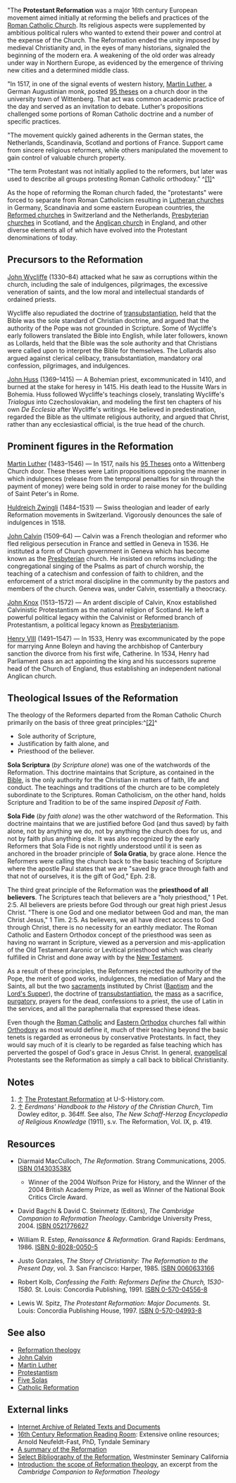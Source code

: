 "The **Protestant Reformation** was a major 16th century European
movement aimed initially at reforming the beliefs and practices of
the
[Roman Catholic Church](Roman_Catholic_Church "Roman Catholic Church").
Its religious aspects were supplemented by ambitious political
rulers who wanted to extend their power and control at the expense
of the Church. The Reformation ended the unity imposed by medieval
Christianity and, in the eyes of many historians, signaled the
beginning of the modern era. A weakening of the old order was
already under way in Northern Europe, as evidenced by the emergence
of thriving new cities and a determined middle class.

"In 1517, in one of the signal events of western history,
[Martin Luther](Martin_Luther "Martin Luther"), a German
Augustinian monk, posted [95 theses](95_Theses "95 Theses") on a
church door in the university town of Wittenberg. That act was
common academic practice of the day and served as an invitation to
debate. Luther's propositions challenged some portions of Roman
Catholic doctrine and a number of specific practices.

"The movement quickly gained adherents in the German states, the
Netherlands, Scandinavia, Scotland and portions of France. Support
came from sincere religious reformers, while others manipulated the
movement to gain control of valuable church property.

"The term Protestant was not initially applied to the reformers,
but later was used to describe all groups protesting Roman Catholic
orthodoxy." ^[[1]](#note-0)^

As the hope of reforming the Roman church faded, the "protestants"
were forced to separate from Roman Catholicism resulting in
[Lutheran churches](Lutheran "Lutheran") in Germany, Scandinavia
and some eastern European countries, the
[Reformed churches](Reformed_churches "Reformed churches") in
Switzerland and the Netherlands,
[Presbyterian churches](Presbyterian "Presbyterian") in Scotland,
and the [Anglican church](Anglicanism "Anglicanism") in England,
and other diverse elements all of which have evolved into the
Protestant denominations of today.

## Precursors to the Reformation

[John Wycliffe](John_Wycliffe "John Wycliffe") (1330–84) attacked
what he saw as corruptions within the church, including the sale of
indulgences, pilgrimages, the excessive veneration of saints, and
the low moral and intellectual standards of ordained priests.

Wycliffe also repudiated the doctrine of
[transubstantiation](Transubstantiation "Transubstantiation"), held
that the Bible was the sole standard of Christian doctrine, and
argued that the authority of the Pope was not grounded in
Scripture. Some of Wycliffe's early followers translated the Bible
into English, while later followers, known as Lollards, held that
the Bible was the sole authority and that Christians were called
upon to interpret the Bible for themselves. The Lollards also
argued against clerical celibacy, transubstantiation, mandatory
oral confession, pilgrimages, and indulgences.

[John Huss](John_Huss "John Huss") (1369–1415) — A Bohemian priest,
excommunicated in 1410, and burned at the stake for heresy in 1415.
His death lead to the Hussite Wars in Bohemia. Huss followed
Wycliffe's teachings closely, translating Wycliffe's *Trialogus*
into Czechoslovakian, and modeling the first ten chapters of his
own *De Ecclesia* after Wycliffe's writings. He believed in
predestination, regarded the Bible as the ultimate religious
authority, and argued that Christ, rather than any ecclesiastical
official, is the true head of the church.

## Prominent figures in the Reformation

[Martin Luther](Martin_Luther "Martin Luther") (1483–1546) — In
1517, nails his [95 Theses](95_Theses "95 Theses") onto a
Wittenberg Church door. These theses were Latin propositions
opposing the manner in which indulgences (release from the temporal
penalties for sin through the payment of money) were being sold in
order to raise money for the building of Saint Peter's in Rome.

[Huldreich Zwingli](Huldreich_Zwingli "Huldreich Zwingli")
(1484–1531) — Swiss theologian and leader of early Reformation
movements in Switzerland. Vigorously denounces the sale of
indulgences in 1518.

[John Calvin](John_Calvin "John Calvin") (1509–64) — Calvin was a
French theologian and reformer who fled religious persecution in
France and settled in Geneva in 1536. He instituted a form of
Church government in Geneva which has become known as the
[Presbyterian](Presbyterian "Presbyterian") church. He insisted on
reforms including: the congregational singing of the Psalms as part
of church worship, the teaching of a catechism and confession of
faith to children, and the enforcement of a strict moral discipline
in the community by the pastors and members of the church. Geneva
was, under Calvin, essentially a theocracy.

[John Knox](John_Knox "John Knox") (1513–1572) — An ardent disciple
of Calvin, Knox established Calvinistic Protestantism as the
national religion of Scotland. He left a powerful political legacy
within the Calvinist or Reformed branch of Protestantism, a
political legacy known as
[Presbyterianism](Presbyterian "Presbyterian").

[Henry VIII](http://www.wikipedia.org/wiki/Henry_VIII "wikipedia:Henry VIII")
(1491–1547) — In 1533, Henry was excommunicated by the pope for
marrying Anne Boleyn and having the archbishop of Canterbury
sanction the divorce from his first wife, Catherine. In 1534, Henry
had Parliament pass an act appointing the king and his successors
supreme head of the Church of England, thus establishing an
independent national Anglican church.

## Theological Issues of the Reformation

The theology of the Reformers departed from the Roman Catholic
Church primarily on the basis of three great
principles:^[[2]](#note-Doyler364f)^

-   Sole authority of Scripture,
-   Justification by faith alone, and
-   Priesthood of the believer.

**Sola Scriptura** (*by Scripture alone*) was one of the watchwords
of the Reformation. This doctrine maintains that Scripture, as
contained in the [Bible](Bible "Bible"), is the only authority for
the Christian in matters of faith, life and conduct. The teachings
and traditions of the church are to be completely subordinate to
the Scriptures. Roman Catholicism, on the other hand, holds
Scripture and Tradition to be of the same inspired
*Deposit of Faith*.

**Sola Fide** (*by faith alone*) was the other watchword of the
Reformation. This doctrine maintains that we are justified before
God (and thus saved) by faith alone, not by anything we do, not by
anything the church does for us, and not by faith plus anything
else. It was also recognized by the early Reformers that Sola Fide
is not rightly understood until it is seen as anchored in the
broader principle of **Sola Gratia**, by grace alone. Hence the
Reformers were calling the church back to the basic teaching of
Scripture where the apostle Paul states that we are "saved by grace
through faith and that not of ourselves, it is the gift of God,"
Eph. 2:8.

The third great principle of the Reformation was the
**priesthood of all believers**. The Scriptures teach that
believers are a "holy priesthood," 1 Pet. 2:5. All believers are
priests before God through our great high priest Jesus Christ.
"There is one God and one mediator between God and man, the man
Christ Jesus," 1 Tim. 2:5. As believers, we all have direct access
to God through Christ, there is no necessity for an earthly
mediator. The Roman Catholic and Eastern Orthodox concept of the
priesthood was seen as having no warrant in Scripture, viewed as a
perversion and mis-application of the Old Testament Aaronic or
Levitical priesthood which was clearly fulfilled in Christ and done
away with by the [New Testament](New_Testament "New Testament").

As a result of these principles, the Reformers rejected the
authority of the Pope, the merit of good works, indulgences, the
mediation of Mary and the Saints, all but the two
[sacraments](Sacraments "Sacraments") instituted by Christ
([Baptism](Baptism "Baptism") and the
[Lord's Supper](Lord's_Supper "Lord's Supper")), the doctrine of
[transubstantiation](Transubstantiation "Transubstantiation"), the
[mass](Mass "Mass") as a sacrifice,
[purgatory](Purgatory "Purgatory"), prayers for the dead,
confessions to a priest, the use of Latin in the services, and all
the paraphernalia that expressed these ideas.

Even though the [Roman Catholic](Roman_Catholic "Roman Catholic")
and [Eastern Orthodox](Eastern_Orthodox "Eastern Orthodox")
churches fall within [Orthodoxy](Orthodox "Orthodox") as most would
define it, much of their teaching beyond the basic tenets is
regarded as erroneous by conservative Protestants. In fact, they
would say much of it is clearly to be regarded as false teaching
which has perverted the gospel of God's grace in Jesus Christ. In
general, [evangelical](Evangelicalism "Evangelicalism") Protestants
see the Reformation as simply a call back to biblical
Christianity.

## Notes

1.  [↑](#ref-0)
    [The Protestant Reformation](http://www.u-s-history.com/pages/h1136.html)
    at U-S-History.com.
2.  [↑](#ref-Doyler364f_0)
    *Eerdmans' Handbook to the History of the Christian Church*, Tim
    Dowley editor, p. 364ff. See also,
    *The New Schaff-Herzog Encyclopedia of Religious Knowledge* (1911),
    s.v. The Reformation, Vol. IX, p. 419.

## Resources

-   Diarmaid MacCulloch, *The Reformation*. Strang Communications,
    2005.
    [ISBN 014303538X](http://www.theopedia.com/Special:BookSources/014303538X)
    -   Winner of the 2004 Wolfson Prize for History, and the Winner of
        the 2004 British Academy Prize, as well as Winner of the National
        Book Critics Circle Award.

-   David Bagchi & David C. Steinmetz (Editors),
    *The Cambridge Companion to Reformation Theology*. Cambridge
    University Press, 2004.
    [ISBN 0521776627](http://www.theopedia.com/Special:BookSources/0521776627)
-   William R. Estep, *Renaissance & Reformation.* Grand Rapids:
    Eerdmans, 1986.
    [ISBN 0-8028-0050-5](http://www.theopedia.com/Special:BookSources/0802800505)
-   Justo Gonzales,
    *The Story of Christianity: The Reformation to the Present Day*,
    vol. 3. San Francisco: Harper, 1985.
    [ISBN 0060633166](http://www.theopedia.com/Special:BookSources/0060633166)
-   Robert Kolb,
    *Confessing the Faith: Reformers Define the Church, 1530-1580.* St.
    Louis: Concordia Publishing, 1991.
    [ISBN 0-570-04556-8](http://www.theopedia.com/Special:BookSources/0570045568)
-   Lewis W. Spitz, *The Protestant Reformation: Major Documents.*
    St. Louis: Concordia Publishing House, 1997.
    [ISBN 0-570-04993-8](http://www.theopedia.com/Special:BookSources/0570049938)

## See also

-   [Reformation theology](Reformation_theology "Reformation theology")
-   [John Calvin](John_Calvin "John Calvin")
-   [Martin Luther](Martin_Luther "Martin Luther")
-   [Protestantism](Protestantism "Protestantism")
-   [Five Solas](Five_Solas "Five Solas")
-   [Catholic Reformation](Catholic_Reformation "Catholic Reformation")

## External links

-   [Internet Archive of Related Texts and Documents](http://history.hanover.edu/early/prot.html)
-   [16th Century Reformation Reading Room](http://www.tyndale.ca/seminary/mtsmodular/reading-rooms/history/16th-century):
    Extensive online resources; Arnold Neufeldt-Fast, PhD, Tyndale
    Seminary
-   [A summary of the Reformation](http://www.lepg.org/religion.htm)
-   [Select Bibliography of the Reformation](http://www.wscal.edu/clark/refbibliography.php),
    Westminster Seminary California
-   [Introduction: the scope of Reformation theology](http://assets.cambridge.org/052177/2249/excerpt/0521772249_excerpt.htm),
    an excerpt from the *Cambridge Companion to Reformation Theology*
